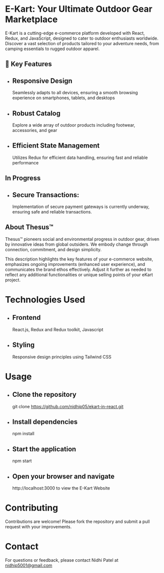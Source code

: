 # E-Kart: Your Ultimate Outdoor Gear Marketplace

E-Kart is a cutting-edge e-commerce platform developed with React, Redux, and JavaScript, designed to cater to outdoor enthusiasts worldwide. Discover a vast selection of products tailored to your adventure needs, from camping essentials to rugged outdoor apparel.

## 🚀 Key Features

- ## Responsive Design
  Seamlessly adapts to all devices, ensuring a smooth browsing experience on smartphones, tablets, and desktops
- ## Robust Catalog
  Explore a wide array of outdoor products including footwear, accessories, and gear
- ## Efficient State Management
  Utilizes Redux for efficient data handling, ensuring fast and reliable performance

## In Progress

 - ## Secure Transactions:
   Implementation of secure payment gateways is currently underway, ensuring safe and reliable transactions.

## About Thesus™

Thesus™ pioneers social and environmental progress in outdoor gear, driven by innovative ideas from global outsiders. We embody change through connection, commitment, and design simplicity.

This description highlights the key features of your e-commerce website, emphasizes ongoing improvements (enhanced user experience), and communicates the brand ethos effectively. Adjust it further as needed to reflect any additional functionalities or unique selling points of your eKart project.

# Technologies Used

 - ## Frontend
   React.js, Redux and Redux toolkit, Javascript
 - ## Styling
   Responsive design principles using Tailwind CSS

# Usage
 - ## Clone the repository
   git clone https://github.com/nidhip05/ekart-in-react.git
 - ## Install dependencies
   npm install
 - ## Start the application
   npm start
 - ## Open your browser and navigate
   http://localhost:3000 to view the E-Kart Website

# Contributing
Contributions are welcome! Please fork the repository and submit a pull request with your improvements.

# Contact
For questions or feedback, please contact Nidhi Patel at nidhip5001@gmail.com

   
